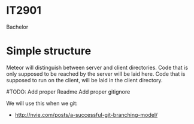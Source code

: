 # IT2901
Bachelor

# Simple structure
Meteor will distinguish between server and client directories. Code that is only supposed to be reached by the server will be laid here.
Code that is supposed to run on the client, will be laid in the client directory.

#TODO: 
Add proper Readme
Add proper gitignore

We will use this when we git:
 - http://nvie.com/posts/a-successful-git-branching-model/
